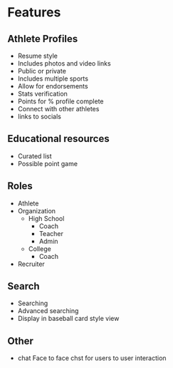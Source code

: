 # Features

## Athlete Profiles

* Resume style
* Includes photos and video links
* Public or private
* Includes multiple sports
* Allow for endorsements
* Stats verification
* Points for % profile complete
* Connect with other athletes
* links to socials

##  Educational resources

* Curated list
* Possible point game

## Roles

* Athlete
* Organization
  * High School
    * Coach
    * Teacher
    * Admin
  * College
    * Coach
* Recruiter

## Search

* Searching
* Advanced searching
* Display in baseball card style view

## Other
* chat
Face to face chst for users to user interaction 
